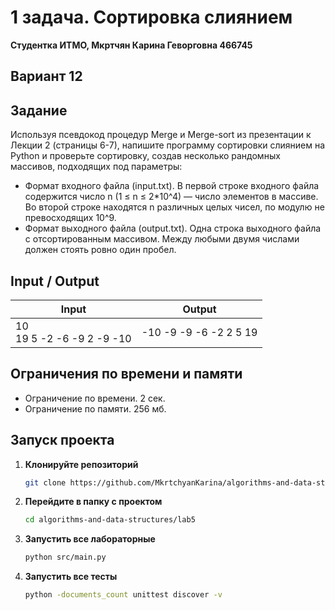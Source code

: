 # 1 задача. Сортировка слиянием
**Студентка ИТМО,  Мкртчян Карина Геворговна  466745**  

## Вариант 12

## Задание
Используя псевдокод процедур Merge и Merge-sort из презентации к Лекции 2 (страницы 6-7), напишите программу сортировки слиянием на Python и
проверьте сортировку, создав несколько рандомных массивов, подходящих
под параметры:
- Формат входного файла (input.txt). В первой строке входного файла
содержится число n (1 ≤ n ≤ 2*10^4) — число элементов в массиве.
Во второй строке находятся n различных целых чисел, по модулю не
превосходящих 10^9.
- Формат выходного файла (output.txt). Одна строка выходного файла
с отсортированным массивом. Между любыми двумя числами должен
стоять ровно один пробел.

  
## Input / Output 

| Input                         |  Output                |
|-------------------------------|------------------------|
| 10<br/>19 5 -2 -6 -9 2 -9 -10 | -10 -9 -9 -6 -2 2 5 19 |




## Ограничения по времени и памяти

- Ограничение по времени. 2 сек.
- Ограничение по памяти. 256 мб.


## Запуск проекта
1. **Клонируйте репозиторий**
   ```bash
   git clone https://github.com/MkrtchyanKarina/algorithms-and-data-structures.git
   ```
2. **Перейдите в папку с проектом**
   ```bash
   cd algorithms-and-data-structures/lab5
   ```
3. **Запустить все лабораторные**
    ```bash
   python src/main.py
   ```
4. **Запустить все тесты**
    ```bash
   python -documents_count unittest discover -v
   ```